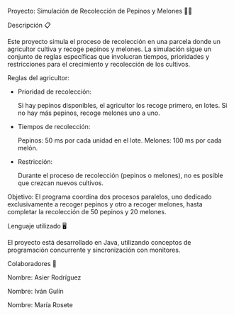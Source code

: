 Proyecto: Simulación de Recolección de Pepinos y Melones 🌱🍈

Descripción 📋

Este proyecto simula el proceso de recolección en una parcela donde un agricultor cultiva y recoge pepinos y melones. La simulación sigue un conjunto de reglas específicas que involucran tiempos, prioridades y restricciones para el crecimiento y recolección de los cultivos.

Reglas del agricultor:

* Prioridad de recolección:

  Si hay pepinos disponibles, el agricultor los recoge primero, en lotes.
  Si no hay más pepinos, recoge melones uno a uno.

* Tiempos de recolección:

  Pepinos: 50 ms por cada unidad en el lote.
  Melones: 100 ms por cada melón.

* Restricción:

  Durante el proceso de recolección (pepinos o melones), no es posible que crezcan nuevos cultivos.

Objetivo:
El programa coordina dos procesos paralelos, uno dedicado exclusivamente a recoger pepinos y otro a recoger melones, hasta completar la recolección de 50 pepinos y 20 melones.

Lenguaje utilizado 🖥️

El proyecto está desarrollado en Java, utilizando conceptos de programación concurrente y sincronización con monitores.

Colaboradores 🤝

Nombre: Asier Rodríguez

Nombre: Iván Gulín

Nombre: María Rosete
